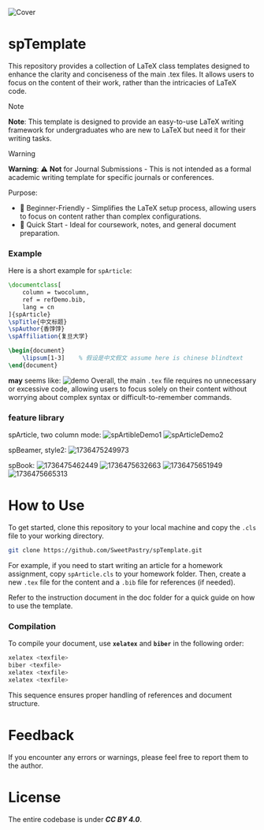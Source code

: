 ![Cover](pic/cover.png)

# spTemplate
This repository provides a collection of LaTeX class templates designed to enhance the clarity and conciseness of the main .tex files. It allows users to focus on the content of their work, rather than the intricacies of LaTeX code.

> [!Note]
> **Note**: This template is designed to provide an easy-to-use LaTeX writing framework for undergraduates who are new to LaTeX but need it for their writing tasks. 

> [!Warning]
> **Warning**: ⚠️ **Not** for Journal Submissions - This is not intended as a formal academic writing template for specific journals or conferences.

Purpose:
* 📄 Beginner-Friendly - Simplifies the LaTeX setup process, allowing users to focus on content rather than complex configurations.
* 🚀 Quick Start - Ideal for coursework, notes, and general document preparation.

### Example
Here is a short example for `spArticle`:
```LaTeX
\documentclass[
    column = twocolumn,
    ref = refDemo.bib,
    lang = cn
]{spArticle}
\spTitle{中文标题}
\spAuthor{香饽饽}
\spAffiliation{复旦大学}

\begin{document}
    \lipsum[1-3]    % 假设是中文假文 assume here is chinese blindtext
\end{document}
```
**may** seems like:
![demo](pic/example.png)
Overall, the main `.tex` file requires no unnecessary or excessive code, allowing users to focus solely on their content without worrying about complex syntax or difficult-to-remember commands.

### feature library
spArticle, two column mode:
![spArtibleDemo1](pic/spArtibleDemo1.jpg)
![spArticleDemo2](pic/spArtibleDemo2.jpg)

spBeamer, style2:
![1736475249973](image/README/1736475249973.png)


spBook:
![1736475462449](image/README/1736475462449.png)
![1736475632663](image/README/1736475632663.png)
![1736475651949](image/README/1736475651949.png)
![1736475665313](image/README/1736475665313.png)


# How to Use

To get started, clone this repository to your local machine and copy the `.cls` file to your working directory.

```sh
git clone https://github.com/SweetPastry/spTemplate.git
```

For example, if you need to start writing an article for a homework assignment, copy `spArticle.cls` to your homework folder. Then, create a new `.tex` file for the content and a `.bib` file for references (if needed).

Refer to the instruction document in the doc folder for a quick guide on how to use the template.

### Compilation

To compile your document, use **`xelatex`** and **`biber`** in the following order:

```sh
xelatex <texfile>
biber <texfile>
xelatex <texfile>
xelatex <texfile>
```

This sequence ensures proper handling of references and document structure.

# Feedback
If you encounter any errors or warnings, please feel free to report them to the author.

# License
The entire codebase is under ***CC BY 4.0***.
